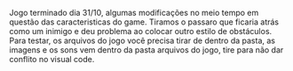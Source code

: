 Jogo terminado dia 31/10, algumas modificações no meio tempo em questão das caracteristicas do game. Tiramos o passaro que ficaria atrás como um inimigo e deu problema ao colocar outro estilo de obstáculos. Para testar, os arquivos do jogo você precisa tirar de dentro da pasta, as imagens e os sons vem dentro da pasta arquivos do jogo, tire para não dar conflito no visual code.
